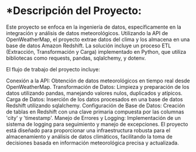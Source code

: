 # *Descripción del Proyecto:

Este proyecto se enfoca en la ingeniería de datos, específicamente en la integración y análisis de datos meteorológicos. Utilizando la API de OpenWeatherMap, el proyecto extrae datos del clima y los almacena en una base de datos Amazon Redshift. La solución incluye un proceso ETL (Extracción, Transformación y Carga) implementado en Python, que utiliza bibliotecas como requests, pandas, sqlalchemy, y dotenv.

El flujo de trabajo del proyecto incluye:

Conexión a la API: Obtención de datos meteorológicos en tiempo real desde OpenWeatherMap.
Transformación de Datos: Limpieza y preparación de los datos utilizando pandas, manejando valores nulos, duplicados y atípicos.
Carga de Datos: Inserción de los datos procesados en una base de datos Redshift utilizando sqlalchemy.
Configuración de Base de Datos: Creación de tablas en Redshift con una clave primaria compuesta por las columnas 'city' y 'timestamp'.
Manejo de Errores y Logging: Implementación de un sistema de logging para seguimiento y manejo de excepciones.
El proyecto está diseñado para proporcionar una infraestructura robusta para el almacenamiento y análisis de datos climáticos, facilitando la toma de decisiones basada en información meteorológica precisa y actualizada.
